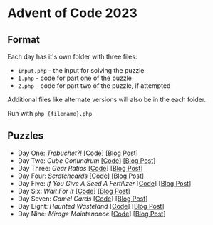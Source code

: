 # Advent of Code 2023

## Format

Each day has it's own folder with three files:

- `input.php` - the input for solving the puzzle
- `1.php` - code for part one of the puzzle
- `2.php` - code for part two of the puzzle, if attempted

Additional files like alternate versions will also be in the each folder.

Run with `php {filename}.php`

## Puzzles

- Day One: _Trebuchet?!_ [[Code](01)] [[Blog Post](https://rknight.me/advent-of-code-2023-day-one/)]
- Day Two: _Cube Conundrum_ [[Code](02)] [[Blog Post](https://rknight.me/advent-of-code-2023-day-two/)]
- Day Three: _Gear Ratios_ [[Code](03)] [[Blog Post](https://rknight.me/advent-of-code-2023-day-three/)]
- Day Four: _Scratchcards_ [[Code](04)] [[Blog Post](https://rknight.me/advent-of-code-2023-day-four/)]
- Day Five: _If You Give A Seed A Fertilizer_ [[Code](05)] [[Blog Post](https://rknight.me/advent-of-code-2023-day-five/)]
- Day Six: _Wait For It_ [[Code](06)] [[Blog Post](https://rknight.me/advent-of-code-2023-day-six/)]
- Day Seven: _Camel Cards_ [[Code](07)] [[Blog Post](https://rknight.me/advent-of-code-2023-day-seven/)]
- Day Eight: _Haunted Wasteland_ [[Code](08)] [[Blog Post](https://rknight.me/advent-of-code-2023-day-eight/)]
- Day Nine: _Mirage Maintenance_ [[Code](09)] [[Blog Post](https://rknight.me/advent-of-code-2023-day-nine/)]